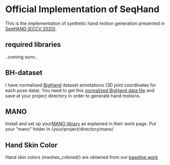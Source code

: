 # Official Implementation of SeqHand
This is the implementation of synthetic hand motion generation presented in [SeqHAND (ECCV 2020)](https://www.ecva.net/papers/eccv_2020/papers_ECCV/papers/123570120.pdf).

## required libraries
..coming sonn..

## BH-dataset
I have normalized [BigHand](http://bjornstenger.github.io/papers/yuan_cvpr2017.pdf) dataset annotations (3D joint coordinates for each pose data).
You need to get this [normalized BigHand data file](https://drive.google.com/file/d/13iiZDkxA3hCR6l4L4Em2Dxo6jBTvkBLM/view?usp=sharing) and save at 
your project directory in order to generate hand motions.

## MANO
Install and set up your[MANO library](https://github.com/hassony2/manopth) as explained in their work page.
Put your "mano" folder in /your/project/directory/mano/

## Hand Skin Color
Hand skin colors (meshes_colored/) are obtained from our [baseline work](https://github.com/boukhayma/3dhand)
